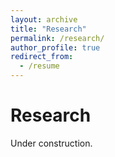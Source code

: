```yaml
---
layout: archive
title: "Research"
permalink: /research/
author_profile: true
redirect_from:
  - /resume
---
```


# Research

Under construction.
